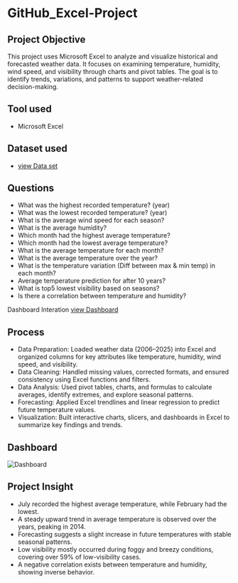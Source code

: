 # GitHub_Excel-Project
## Project Objective
This project uses Microsoft Excel to analyze and visualize historical and forecasted weather data. It focuses on examining temperature, humidity, wind speed, and visibility through charts and pivot tables. The goal is to identify trends, variations, and patterns to support weather-related decision-making.

## Tool used
- Microsoft Excel

## Dataset used
- <a href="https://github.com/gomathimurthi199930/GitHub_Excel-Project/blob/main/WeatherHistory.xlsx"> view Data set</a>

## Questions
- What was the highest recorded temperature? (year)
- What was the lowest recorded temperature? (year)
- What is the average wind speed for each season?
- What is the average humidity?
- Which month had the highest average temperature?
- Which month had the lowest average temperature?
- What is the average temperature for each month?
- What is the average temperature over the year?
- What is the temperature variation (Diff between max & min temp) in each month?
- Average temperature prediction for after 10 years?
- What is top5 lowest visibility based on seasons?
- Is there a correlation between temperature and humidity?


 Dashboard Interation <a href="https://github.com/gomathimurthi199930/GitHub_Excel-Project/blob/main/Weather%20History_Project.xlsb"> view Dashboard</a>

## Process
- Data Preparation: Loaded weather data (2006–2025) into Excel and organized columns for key attributes like temperature, humidity, wind speed, and visibility.
- Data Cleaning: Handled missing values, corrected formats, and ensured consistency using Excel functions and filters.
- Data Analysis: Used pivot tables, charts, and formulas to calculate averages, identify extremes, and explore seasonal patterns.
- Forecasting: Applied Excel trendlines and linear regression to predict future temperature values.
- Visualization: Built interactive charts, slicers, and dashboards in Excel to summarize key findings and trends.

## Dashboard
  ![Dashboard](https://github.com/user-attachments/assets/c9d16d47-653e-4449-a0ae-1da8817d2d25)

## Project Insight
- July recorded the highest average temperature, while February had the lowest.
- A steady upward trend in average temperature is observed over the years, peaking in 2014.
- Forecasting suggests a slight increase in future temperatures with stable seasonal patterns.
- Low visibility mostly occurred during foggy and breezy conditions, covering over 59% of low-visibility cases.
- A negative correlation exists between temperature and humidity, showing inverse behavior.
